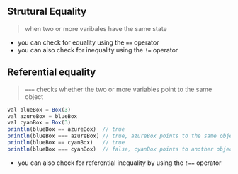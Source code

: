 ## Strutural Equality
> when two or more varibales have the same state
+ you can check for equality using the `==` operator
+ you can also check for inequality using the `!=` operator

## Referential equality
> `===` checks whether the two or more variables point to the same object
```js
val blueBox = Box(3)
val azureBox = blueBox 
val cyanBox = Box(3)
println(blueBox == azureBox)  // true
println(blueBox === azureBox) // true, azureBox points to the same object
println(blueBox == cyanBox)   // true
println(blueBox === cyanBox)  // false, cyanBox points to another object
```
+ you can also check for referential inequality by using the `!==` operator
